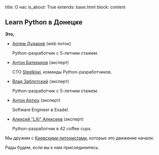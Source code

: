title: О нас
is_about: True
extends: base.html
block: content

## Learn Python в Донецке

**Это,**

-   [Артем Дударев](http://dudarev.com/) (web поток)

    Python-разработчик с 5-летним стажем.

-   [Антон Батериков](https://twitter.com/baterikov) (эксперт)

    CTO [Steelkiwi](http://steelkiwi.com/), команды Python-разработчиков.
    
-   [Влад Заблотский](https://plus.google.com/107395787575594726869/posts) (эксперт)

    Python-разработчик с 5-летним стажем.

-   [Антон Артюх](https://plus.google.com/116813473815134250553/about) (эксперт)

    Software Engineer в Exadel.

-   [Алексей "LXj" Алексеев](https://plus.google.com/112032246963570217536/about) (эксперт)

    Python-разработчик в 42 coffee cups.

    
Мы дружим с [Киевскими питонистами](http://learnpython.in.ua), которые это движение начали.

Рады будем, если вы к нам присоединитесь.
